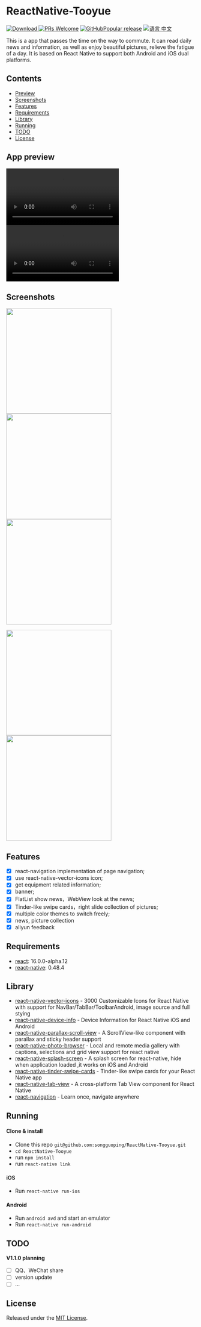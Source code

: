 # ReactNative-Tooyue
[![Download](https://img.shields.io/badge/Download-v1.0.0-ff69b4.svg) ](https://github.com/songguoping/ReactNative-Tooyue/releases/download/v1.0.0/com.codersong.tooyue_1.0.0.apk)
[![PRs Welcome](https://img.shields.io/badge/PRs-Welcome-brightgreen.svg)](https://github.com/songguoping/ReactNative-Tooyue/pulls)
[![GitHubPopular release](https://img.shields.io/github/release/songguoping/ReactNative-Tooyue.svg?maxAge=2592000?style=flat-square)](https://github.com/songguoping/ReactNative-Tooyue/releases)
[![语言 中文](https://img.shields.io/badge/语言-中文-red.svg)](https://github.com/songguoping/ReactNative-Tooyue/blob/master/README.cn.md)

This is a app that passes the time on the way to commute. It can read daily news and information, as well as enjoy beautiful pictures, relieve the fatigue of a day. It is based on React Native to support both Android and iOS dual platforms.

## Contents

- [Preview](#preview)
- [Screenshots](#screenshots)
- [Features](#features)
- [Requirements](#requirements)
- [Library](#library)
- [Running](#running)
- [TODO](#todo)
- [License](#license)

## App preview

![Preview](http://p0ufe2pi4.bkt.clouddn.com/tooyue/ios_show.m4v)
![Preview](http://p0ufe2pi4.bkt.clouddn.com/tooyue/android_show.m4v)

## Screenshots

<img src="resource/screenshots/tab_home.png" width="280"><img src="resource/screenshots/tab_pic.png" width="280"><img src="resource/screenshots/tab_me.png" width="280">

<img src="resource/screenshots/webview.png" width="280"><img src="resource/screenshots/my_favorite.png" width="280">

## Features

- [x] react-navigation implementation of page navigation;
- [x] use react-native-vector-icons icon;
- [x] get equipment related information;
- [x] banner;
- [x] FlatList show news，WebView look at the news;
- [x] Tinder-like swipe cards，right slide collection of pictures;
- [x] multiple color themes to switch freely;
- [x] news, picture collection
- [x] aliyun feedback

## Requirements

* [react](https://github.com/facebook/react): 16.0.0-alpha.12
* [react-native](https://github.com/facebook/react-native): 0.48.4

## Library

* [react-native-vector-icons](https://github.com/oblador/react-native-vector-icons) - 3000 Customizable Icons for React Native with support for NavBar/TabBar/ToolbarAndroid, image source and full stying
* [react-native-device-info](https://github.com/rebeccahughes/react-native-device-info) - Device Information for React Native iOS and Android
* [react-native-parallax-scroll-view](https://github.com/i6mi6/react-native-parallax-scroll-view) - A ScrollView-like component with parallax and sticky header support
* [react-native-photo-browser](https://github.com/ksti/react-native-photo-browser) - Local and remote media gallery with captions, selections and grid view support for react native
* [react-native-splash-screen](https://github.com/crazycodeboy/react-native-splash-screen) - A splash screen for react-native, hide when application loaded ,it works on iOS and Android
* [react-native-tinder-swipe-cards](https://github.com/meteor-factory/react-native-tinder-swipe-cards) - Tinder-like swipe cards for your React Native app
* [react-native-tab-view](https://github.com/react-native-community/react-native-tab-view) - A cross-platform Tab View component for React Native
* [react-navigation](https://github.com/react-navigation/react-navigation) - Learn once, navigate anywhere

## Running

#### Clone & install

* Clone this repo `git@github.com:songguoping/ReactNative-Tooyue.git`
* `cd ReactNative-Tooyue`
* run `npm install`
* run `react-native link`

#### iOS

* Run `react-native run-ios`

#### Android

* Run `android avd` and start an emulator
* Run `react-native run-android`

## TODO

**V1.1.0 planning**

- [ ] QQ、WeChat share
- [ ] version update
- [ ] ...

## License

Released under the [MIT License](http://opensource.org/licenses/MIT).



